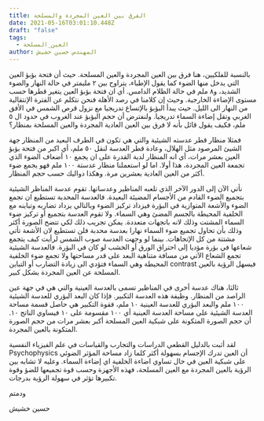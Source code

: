 ```yaml
---
title: الفرق بين العين المجردة والمسلحة
date: 2021-05-16T03:01:10.448Z
draft: "false"
tags:
  - العين_المسلحة
author: المهندس خسين خشيش
---
```

بالنسبة للفلكيين، هنا فرق بين العين المجردة والعين المسلحة. حيث أن فتحة بؤبؤ العين التي يدخل منها الضوء كما يقول الإطباء، يتراوح بين ٢ مليمتر في حالة النهار والضوء الشديد، و٨ ملم في حالة الظلام الدامس. أي ان فتحة بؤبؤ العين يتغير قطرها حسب مستوى الإضاءة الخارجية. وحيث إن كلامنا في رصد الأهلة فنحن نتكلم عن الفترة الإنتقالية من النهار الى الليل. حيث يبدأ البؤبؤ بالإتساع تدريجيا مع نزول قرص الشمس في الأفق الغربي وتقل إضاءة السماء تدريجيا. ولنفترض أن حجم البؤبؤ عند الغروب في حدود ال ٥ ملم، فكيف يقول قائل بأنه لا فرق بين العين العادية المجردة والعين المسلحة بمنظار؟ 

فمثلا منظار قطر عدسته الشيئية والتي هي تكون في الطرف البعيد من المنظار جهة الشيئ المرصود مثل الهلال، وعادة قطر العدسة لنقل ٥٠ ملم، أي اكبر من فتحة بؤبؤ العين بعشر مرات، أي انه المنظار لدية القدرة على ان يجمع ١٠ أضعاف الضوء الذي تجمعة العين المجردة، هذا أولا. اما لو استعملنا منظار عدستة ١٠٠ ملم فهو يجمع ضوء أكثر من العين العادية بعشرين مرة. وهكذا دواليك حسب حجم المنظار.

نأتي الآن إلى الدور الآخر الذي تلعبه المناظير وعدساتها. تقوم عدسة المناظر الشيئية بتجميع الضوء القادم من الأجسام المضيئة البعيدة. فالعدسة المحدبة تستطيع ان تجمع الضوء والأشعة المتوازية في البؤرة فيزداد تركيز الضوء وبالتالي يزداد تضاربه وتباينه مع الخلفية المحيطة بالجسم المضئ وهي السماء. ولا تقوم العدسة بتجميع أو تركيز ضوء السماء المشتت وذلك لانه باتجهات متعددة. يمكن تجريب ذلك لكي تتضح الصورة أكثر وذلك بأن تحاول تجميع ضوء السماء نهارا بعدسة محدبة فلن تستطيع لان الأشعة تأتي مشتتة من كل الإتجاهات. بينما لو وجهت العدسة صوب الشمس لرأيت كيف يتجمع شعاعها في بؤرة مؤديا إلى احتراق الورق أو الخشب لو كان في البؤرة. فالعدسة الشيئية تجمع الشعاع الآتي من مسافة متناهية البعد على قدر مساحتها ولا تجمع ضوء الخلفية المحيطة وهي السماء فتؤدي الى زيادة التضارب أو التباين contrast فيسهل الرؤية بالعين المسلحة عن العين المجردة بشكل كبير.

ثالثا، هناك عدسة أخرى في المناظير تسمى بالعدسة العينية والتي هي في جهة عين الراصد من المنظار. وظيفة هذه العدسة التكبير. فإذا كان البعد البؤري للعدسة الشيئية ١٠٠ ملم والبعد البؤري للعدسة العينية ١٠ ملم، فقوة التكبير هي حاصل قسمة مساحة العدسة الشيئية على مساحة العدسة العينية أي ١٠٠ مقسومة على ١٠ فيساوي الناتج ١٠. أن حجم الصورة المتكونة على شبكية العين المسلحة أكبر بعشر مرات من حجم الصورة المتكونة بالعين المجردة. 

لقد أثبت بالدليل القطعي الدراسات والتجارب والقياسات في علم الفيزياء النفسية Psychophysics أن العين تدرك الإجسام بسهولة أكثر كلما زاد  مساحة  المؤثر الضوئي على شبكية العين في حال تساوي اضاءة الخلفية اي إضاءة السماء. وعليه لا تشابه بين الرؤية بالعين المجردة مع العين المسلحة، فهذه الأجهزة وحسب قوة تجميعها للضؤ وقوة تكبيرها تؤثر في سهولة الرؤية بدرجات.

ودمتم

حسين خشيش